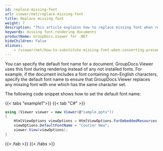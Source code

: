 ```yaml
---
id: replace-missing-font
url: viewer/net/replace-missing-font
title: Replace missing font
weight: 7
description: "This article explains how to replace missing font when rendering documents with GroupDocs.Viewer within your .NET applications."
keywords: missing font,rendering documents
productName: GroupDocs.Viewer for .NET
hideChildren: False
aliases:
    - /viewer/net/how-to-substitute-missing-font-when-converting-presentations/
---
```

You can specify the default font name for a document. GroupDocs.Viewer uses this font during rendering instead of any not installed fonts. For example, if the document includes a font containing non-English characters, specify the default font name to ensure that GroupDocs.Viewer replaces any missing font with one which has the same character set. 

The following code snippet shows how to set the default font name:

{{< tabs "example1">}}
{{< tab "C#" >}}
```csharp
using (Viewer viewer = new Viewer(@"sample.pptx"))
{
    HtmlViewOptions viewOptions = HtmlViewOptions.ForEmbeddedResources();
    viewOptions.DefaultFontName = "Courier New";
    viewer.View(viewOptions);
}          
```
{{< /tab >}}
{{< /tabs >}}